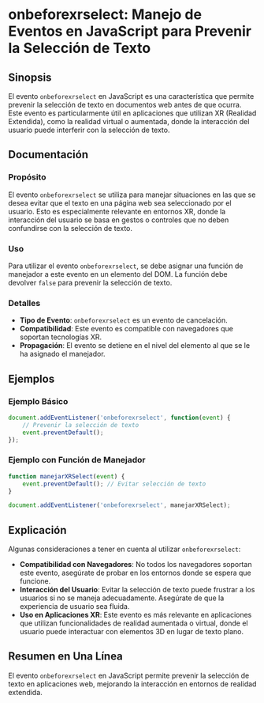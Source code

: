 <!--
Meta Description: # onbeforexrselect: Manejo de Eventos en JavaScript para Prevenir la Selección de Texto ## Sinopsis El evento `onbeforexrselect` en JavaScript es una ...
Meta Keywords: evento, texto, que, onbeforexrselect, selección
-->

# onbeforexrselect: Manejo de Eventos en JavaScript para Prevenir la Selección de Texto

## Sinopsis
El evento `onbeforexrselect` en JavaScript es una característica que permite prevenir la selección de texto en documentos web antes de que ocurra. Este evento es particularmente útil en aplicaciones que utilizan XR (Realidad Extendida), como la realidad virtual o aumentada, donde la interacción del usuario puede interferir con la selección de texto.

## Documentación
### Propósito
El evento `onbeforexrselect` se utiliza para manejar situaciones en las que se desea evitar que el texto en una página web sea seleccionado por el usuario. Esto es especialmente relevante en entornos XR, donde la interacción del usuario se basa en gestos o controles que no deben confundirse con la selección de texto.

### Uso
Para utilizar el evento `onbeforexrselect`, se debe asignar una función de manejador a este evento en un elemento del DOM. La función debe devolver `false` para prevenir la selección de texto.

### Detalles
- **Tipo de Evento**: `onbeforexrselect` es un evento de cancelación.
- **Compatibilidad**: Este evento es compatible con navegadores que soportan tecnologías XR.
- **Propagación**: El evento se detiene en el nivel del elemento al que se le ha asignado el manejador.

## Ejemplos
### Ejemplo Básico
```javascript
document.addEventListener('onbeforexrselect', function(event) {
    // Prevenir la selección de texto
    event.preventDefault();
});
```

### Ejemplo con Función de Manejador
```javascript
function manejarXRSelect(event) {
    event.preventDefault(); // Evitar selección de texto
}

document.addEventListener('onbeforexrselect', manejarXRSelect);
```

## Explicación
Algunas consideraciones a tener en cuenta al utilizar `onbeforexrselect`:
- **Compatibilidad con Navegadores**: No todos los navegadores soportan este evento, asegúrate de probar en los entornos donde se espera que funcione.
- **Interacción del Usuario**: Evitar la selección de texto puede frustrar a los usuarios si no se maneja adecuadamente. Asegúrate de que la experiencia de usuario sea fluida.
- **Uso en Aplicaciones XR**: Este evento es más relevante en aplicaciones que utilizan funcionalidades de realidad aumentada o virtual, donde el usuario puede interactuar con elementos 3D en lugar de texto plano.

## Resumen en Una Línea
El evento `onbeforexrselect` en JavaScript permite prevenir la selección de texto en aplicaciones web, mejorando la interacción en entornos de realidad extendida.